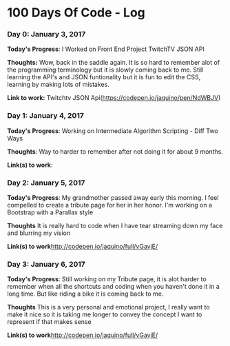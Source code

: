 # 100 Days Of Code - Log

### Day 0: January 3, 2017

**Today's Progress**: I Worked on Front End Project TwitchTV JSON API

**Thoughts:** Wow, back in the saddle again. It is so hard to remember alot of the programming terminology but it is slowly coming back to me. Still learning the API's and JSON funtionality but it is fun to edit the CSS, learning by making lots of mistakes. 

**Link to work:** Twitchtv JSON Api(https://codepen.io/jaquino/pen/NdWBJV)

### Day 1:  January 4, 2017


**Today's Progress**: Working on Intermediate Algorithm Scripting - Diff Two Ways

**Thoughts**: Way to harder to remember after not doing it for about 9 months.

**Link(s) to work**:


### Day 2: January 5, 2017

**Today's Progress**: My grandmother passed away early this morning. I feel compelled to create a tribute page for her in her honor. I'm working on a Bootstrap  with a Parallax style

**Thoughts** It is really hard to code when I have tear streaming down my face and blurring my vision

**Link(s) to work**http://codepen.io/jaquino/full/vGavjE/

### Day 3: January 6, 2017

**Today's Progress**: Still working on my Tribute page, it is alot harder to remember 
when all the shortcuts and coding when you haven't done it in a long time. But like riding a bike it is coming back to me.

**Thoughts** This is a very personal and emotional project, I really want to make it nice so it is taking me longer to convey the concept I want to represent if that makes sense

**Link(s) to work**http://codepen.io/jaquino/full/vGavjE/

 
